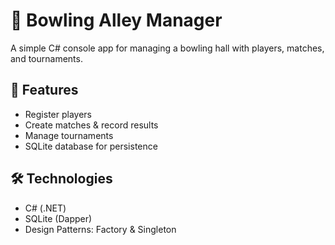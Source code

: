 # 🎳 Bowling Alley Manager  

A simple C# console app for managing a bowling hall with players, matches, and tournaments.  

## 📌 Features  
- Register players  
- Create matches & record results  
- Manage tournaments  
- SQLite database for persistence  

## 🛠️ Technologies  
- C# (.NET)  
- SQLite (Dapper)  
- Design Patterns: Factory & Singleton  

